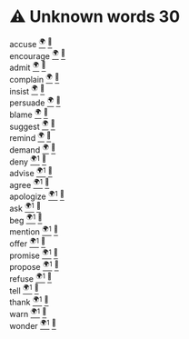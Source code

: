 ﻿# ⚠ Unknown words 30

accuse [<sup>🌍</sup>](# "accuse [ек'юз] — звинувачувати") [<sup>🔻</sup>](# "accuse somebody of doing something")  
encourage [<sup>🌍</sup>](# "encourage [інкаридж] — заохочувати, підбадьорювати") [<sup>🔻</sup>](# "encourage somebody to do something")  
admit [<sup>🌍</sup>](# "admit [едміт] — визнавати, допускати") [<sup>🔻</sup>](# "admit doing something")  
complain [<sup>🌍</sup>](# "complain [комплейн] — скаржитися") [<sup>🔻</sup>](# "complain about doing something")  
insist [<sup>🌍</sup>](# "insist [інсіст] — наполягати") [<sup>🔻</sup>](# "insist on doing something")  
persuade [<sup>🌍</sup>](# "persuade [персуейд] — переконувати, вмовляти") [<sup>🔻</sup>](# "persuade somebody to do something")  
blame [<sup>🌍</sup>](# "blame [блейм] — звинувачувати, дорікати") [<sup>🔻</sup>](# "blame somebody for doing something")  
suggest [<sup>🌍</sup>](# "suggest [седжест] — пропонувати, радити") [<sup>🔻</sup>](# "suggest doing something")  
remind [<sup>🌍</sup>](# "remind [рімайнд] — нагадувати") [<sup>🔻</sup>](# "remind somebody to do something")  
demand [<sup>🌍</sup>](# "demand [діманд] — вимагати") [<sup>🔻</sup>](# "demand to do something")  
deny [<sup>🌍1</sup>](# "deny [дінай] — заперечувати, відмовляти") [<sup>🔻</sup>](# "deny doing something")  
advise [<sup>🌍1</sup>](# "advise [едвайз] — радити, рекомендувати") [<sup>🔻</sup>](# "advise somebody to do something")  
agree [<sup>🌍1</sup>](# "agree [егрі] — погоджуватися") [<sup>🔻</sup>](# "agree to do something")  
apologize [<sup>🌍1</sup>](# "apologize [еполоджайз] — вибачатися") [<sup>🔻</sup>](# "apologize for doing something")  
ask [<sup>🌍1</sup>](# "ask [аск] — запитувати, просити") [<sup>🔻</sup>](# "ask somebody to do something")  
beg [<sup>🌍1</sup>](# "beg [беґ] — благати, жебракувати") [<sup>🔻</sup>](# "beg somebody to do something")  
mention [<sup>🌍1</sup>](# "mention [меншн] — згадувати, посилатися") [<sup>🔻</sup>](# "mention doing something")  
offer [<sup>🌍1</sup>](# "offer [офер] — пропонувати") [<sup>🔻</sup>](# "offer to do something")  
promise [<sup>🌍1</sup>](# "promise [проміс] — обіцяти") [<sup>🔻</sup>](# "promise to do something")  
propose [<sup>🌍1</sup>](# "propose [пропоуз] — пропонувати, робити пропозицію") [<sup>🔻</sup>](# "propose doing something")  
refuse [<sup>🌍1</sup>](# "refuse [ріф'юз] — відмовлятися") [<sup>🔻</sup>](# "refuse to do something")  
tell [<sup>🌍1</sup>](# "tell [тел] — казати, розповідати") [<sup>🔻</sup>](# "tell somebody to do something")  
thank [<sup>🌍1</sup>](# "thank [θенк] — дякувати") [<sup>🔻</sup>](# "thank somebody for doing something")  
warn [<sup>🌍1</sup>](# "warn [ворн] — попереджати, застерігати") [<sup>🔻</sup>](# "warn somebody against doing something")  
wonder [<sup>🌍1</sup>](# "wonder [вандер] — цікавитися, дивуватися") [<sup>🔻</sup>](# "wonder about|doing something")